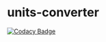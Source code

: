 # units-converter
[![Codacy Badge](https://api.codacy.com/project/badge/Grade/460112f350d24e50a5c66b6834371dca)](https://app.codacy.com/app/nosferatoy/units-converter?utm_source=github.com&utm_medium=referral&utm_content=nosferatoy/units-converter&utm_campaign=Badge_Grade_Settings)